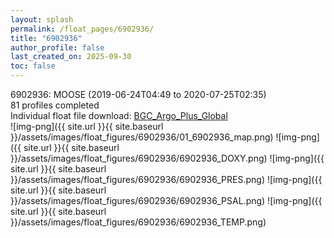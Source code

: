 ```yaml
---
layout: splash
permalink: /float_pages/6902936/
title: "6902936"
author_profile: false
last_created_on: 2025-09-30
toc: false
---
```

 
6902936: MOOSE (2019-06-24T04:49 to 2020-07-25T02:35)\
81 profiles completed\
Individual float file download: [BGC_Argo_Plus_Global](https://ftp.soest.hawaii.edu/bgc_argo_plus/Individual_Floats/outliers_removed/6902936_Sprof_processed.nc)\
![img-png]({{ site.url }}{{ site.baseurl }}/assets/images/float_figures/6902936/01_6902936_map.png)
![img-png]({{ site.url }}{{ site.baseurl }}/assets/images/float_figures/6902936/6902936_DOXY.png)
![img-png]({{ site.url }}{{ site.baseurl }}/assets/images/float_figures/6902936/6902936_PRES.png)
![img-png]({{ site.url }}{{ site.baseurl }}/assets/images/float_figures/6902936/6902936_PSAL.png)
![img-png]({{ site.url }}{{ site.baseurl }}/assets/images/float_figures/6902936/6902936_TEMP.png)
